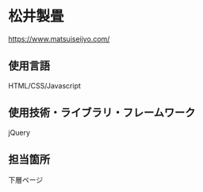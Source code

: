 # 松井製畳
https://www.matsuiseijyo.com/
## 使用言語
HTML/CSS/Javascript
## 使用技術・ライブラリ・フレームワーク
jQuery
## 担当箇所
下層ページ
